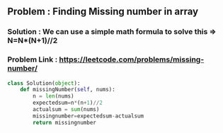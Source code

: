 ## Problem : Finding Missing number in array
### Solution : We can use a simple math formula to solve this => N=N*(N+1)//2
### Problem Link : https://leetcode.com/problems/missing-number/
```Python 
class Solution(object):
    def missingNumber(self, nums):
        n = len(nums)
        expectedsum=n*(n+1)//2
        actualsum = sum(nums)
        missingnumber=expectedsum-actualsum
        return missingnumber
```
